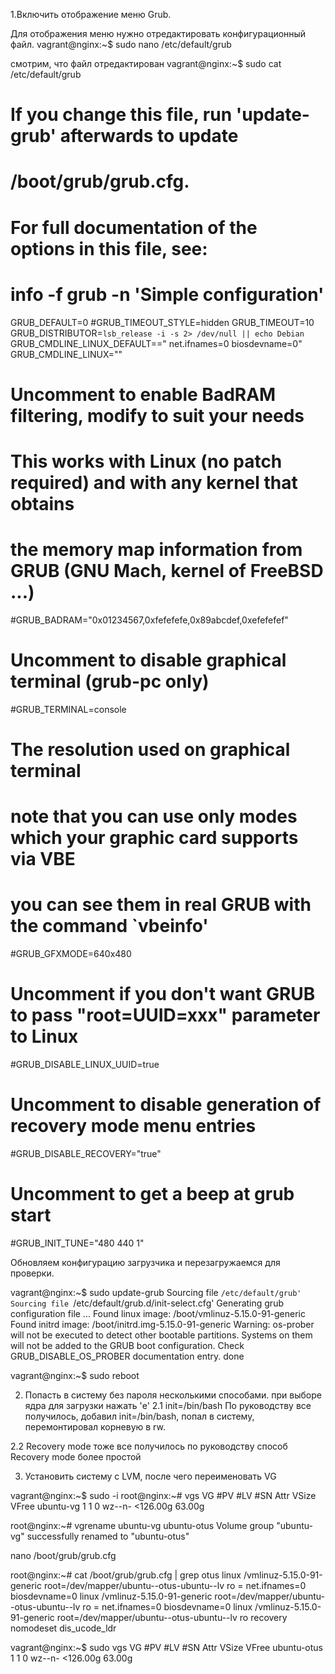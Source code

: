 1.Включить отображение меню Grub.

Для отображения меню нужно отредактировать конфигурационный файл.
vagrant@nginx:~$ sudo nano /etc/default/grub

смотрим, что файл отредактирован
vagrant@nginx:~$ sudo cat /etc/default/grub
# If you change this file, run 'update-grub' afterwards to update
# /boot/grub/grub.cfg.
# For full documentation of the options in this file, see:
#   info -f grub -n 'Simple configuration'

GRUB_DEFAULT=0
#GRUB_TIMEOUT_STYLE=hidden
GRUB_TIMEOUT=10
GRUB_DISTRIBUTOR=`lsb_release -i -s 2> /dev/null || echo Debian`
GRUB_CMDLINE_LINUX_DEFAULT==" net.ifnames=0 biosdevname=0"
GRUB_CMDLINE_LINUX=""

# Uncomment to enable BadRAM filtering, modify to suit your needs
# This works with Linux (no patch required) and with any kernel that obtains
# the memory map information from GRUB (GNU Mach, kernel of FreeBSD ...)
#GRUB_BADRAM="0x01234567,0xfefefefe,0x89abcdef,0xefefefef"

# Uncomment to disable graphical terminal (grub-pc only)
#GRUB_TERMINAL=console

# The resolution used on graphical terminal
# note that you can use only modes which your graphic card supports via VBE
# you can see them in real GRUB with the command `vbeinfo'
#GRUB_GFXMODE=640x480

# Uncomment if you don't want GRUB to pass "root=UUID=xxx" parameter to Linux
#GRUB_DISABLE_LINUX_UUID=true

# Uncomment to disable generation of recovery mode menu entries
#GRUB_DISABLE_RECOVERY="true"

# Uncomment to get a beep at grub start
#GRUB_INIT_TUNE="480 440 1"

Обновляем конфигурацию загрузчика и перезагружаемся для проверки.


vagrant@nginx:~$ sudo update-grub
Sourcing file `/etc/default/grub'
Sourcing file `/etc/default/grub.d/init-select.cfg'
Generating grub configuration file ...
Found linux image: /boot/vmlinuz-5.15.0-91-generic
Found initrd image: /boot/initrd.img-5.15.0-91-generic
Warning: os-prober will not be executed to detect other bootable partitions.
Systems on them will not be added to the GRUB boot configuration.
Check GRUB_DISABLE_OS_PROBER documentation entry.
done

vagrant@nginx:~$ sudo reboot

2. Попасть в систему без пароля несколькими способами.
при выборе ядра для загрузки нажать 'e'
2.1 init=/bin/bash
По руководству все получилось, добавил init=/bin/bash, попал в систему, перемонтировал корневую в rw.

2.2 Recovery mode
тоже все получилось по руководству
способ Recovery mode более простой

3. Установить систему с LVM, после чего переименовать VG

vagrant@nginx:~$ sudo -i
root@nginx:~# vgs
  VG        #PV #LV #SN Attr   VSize    VFree
  ubuntu-vg   1   1   0 wz--n- <126.00g 63.00g
 
root@nginx:~# vgrename ubuntu-vg ubuntu-otus
  Volume group "ubuntu-vg" successfully renamed to "ubuntu-otus"

nano /boot/grub/grub.cfg 
  
root@nginx:~# cat /boot/grub/grub.cfg | grep otus
        linux   /vmlinuz-5.15.0-91-generic root=/dev/mapper/ubuntu--otus-ubuntu--lv ro  = net.ifnames=0 biosdevname=0
                linux   /vmlinuz-5.15.0-91-generic root=/dev/mapper/ubuntu--otus-ubuntu--lv ro  = net.ifnames=0 biosdevname=0
                linux   /vmlinuz-5.15.0-91-generic root=/dev/mapper/ubuntu--otus-ubuntu--lv ro recovery nomodeset dis_ucode_ldr

vagrant@nginx:~$ sudo vgs
  VG          #PV #LV #SN Attr   VSize    VFree
  ubuntu-otus   1   1   0 wz--n- <126.00g 63.00g
  
 